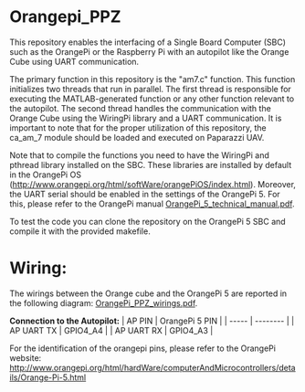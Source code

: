 # Orangepi_PPZ
This repository enables the interfacing of a Single Board Computer (SBC) such as the OrangePi or the Raspberry Pi with an autopilot like the Orange Cube using UART communication.

The primary function in this repository is the "am7.c" function. This function initializes two threads that run in parallel. The first thread is responsible for executing the MATLAB-generated function or any other function relevant to the autopilot. The second thread handles the communication with the Orange Cube using the WiringPi library and a UART communication. It is important to note that for the proper utilization of this repository, the ca_am_7 module should be loaded and executed on Paparazzi UAV.

Note that to compile the functions you need to have the WiringPi and pthread library installed on the SBC. These libraries are installed by default in the OrangePi OS (http://www.orangepi.org/html/softWare/orangePiOS/index.html). Moreover, the UART serial should be enabled in the settings of the OrangePi 5. For this, please refer to the OrangePi manual [OrangePi_5_technical_manual.pdf](Documentation/OrangePi_5_technical_manual.pdf).

To test the code you can clone the repository on the OrangePi 5 SBC and compile it with the provided makefile. 

# Wiring: 
The wirings between the Orange cube and the OrangePi 5 are reported in the following diagram: [OrangePi_PPZ_wirings.pdf](Documentation/OrangePi_PPZ_wirings.pdf).

**Connection to the Autopilot:**
|  AP PIN | OrangePi 5 PIN |
| ----- | -------- |
| AP UART TX | GPIO4_A4 | 
| AP UART RX | GPIO4_A3 | 

For the identification of the orangepi pins, please refer to the OrangePi website: http://www.orangepi.org/html/hardWare/computerAndMicrocontrollers/details/Orange-Pi-5.html
